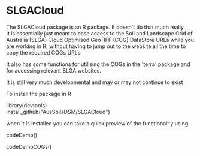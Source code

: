 # SLGACloud

The SLGACloud package is an R package. It doesn't do that much really.  
It is essentially just meant to ease access to the Soil and Landscape Grid of Australia (SLGA) Cloud Optimised GeoTIFF (COG) DataStore URLs while you are working in R, without having to jump out to the website all the time to copy the required COGs URLs.  

It also has some functions for utilising the COGs in the 'terra' package and for accessing relevant SLGA websites.

It is still very much developmental and may or may not continue to exist

To install the package in R  
  
library(devtools)  
install_github("AusSoilsDSM/SLGACloud")

when it is installed you can take a quick preview of the functionality using

codeDemo()

codeDemoCOGs()
